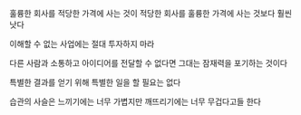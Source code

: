 훌륭한 회사를 적당한 가격에 사는 것이 적당한 회사를 훌륭한 가격에 사는 것보다 훨씬 낫다

이해할 수 없는 사업에는 절대 투자하지 마라

다른 사람과 소통하고 아이디어를 전달할 수 없다면 그대는 잠재력을 포기하는 것이다

특별한 결과를 얻기 위해 특별한 일을 할 필요는 없다

습관의 사슬은 느끼기에는 너무 가볍지만 깨뜨리기에는 너무 무겁다고들 한다

